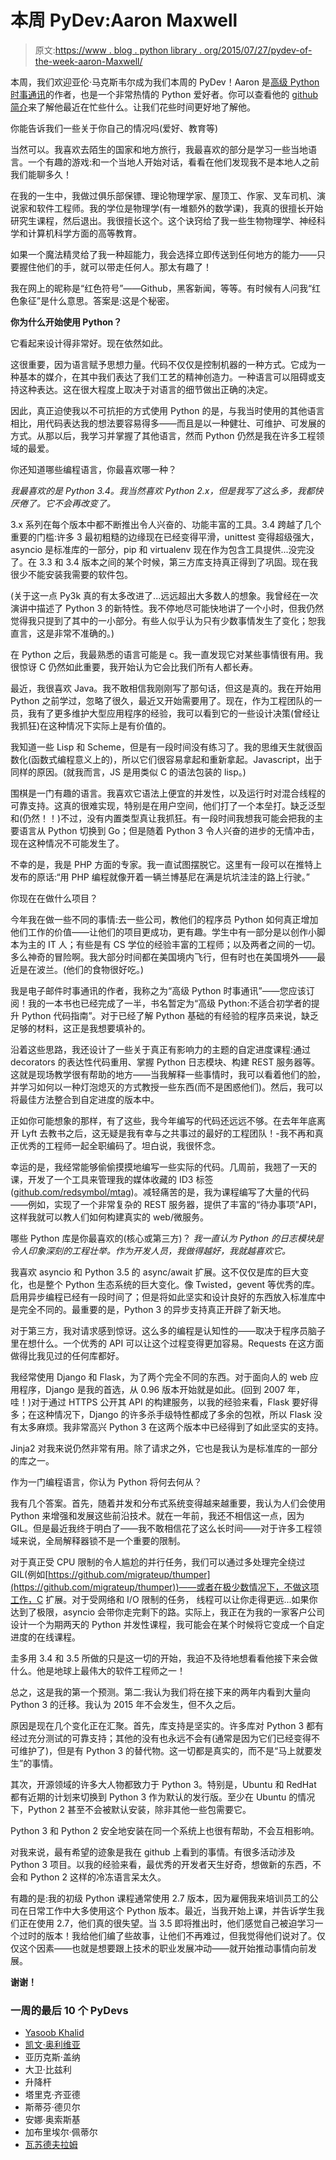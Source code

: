 # 本周 PyDev:Aaron Maxwell

> 原文:[https://www . blog . python library . org/2015/07/27/pydev-of-the-week-aaron-Maxwell/](https://www.blog.pythonlibrary.org/2015/07/27/pydev-of-the-week-aaron-maxwell/)

本周，我们欢迎亚伦·马克斯韦尔成为我们本周的 PyDev！Aaron 是[高级 Python 时事通讯](http://migrateup.com/)的作者，也是一个非常热情的 Python 爱好者。你可以查看他的 [github 简介](https://github.com/redsymbol?tab=repositories)来了解他最近在忙些什么。让我们花些时间更好地了解他。

你能告诉我们一些关于你自己的情况吗(爱好、教育等)

当然可以。我喜欢去陌生的国家和地方旅行，我最喜欢的部分是学习一些当地语言。一个有趣的游戏:和一个当地人开始对话，看看在他们发现我不是本地人之前我们能聊多久！

在我的一生中，我做过俱乐部保镖、理论物理学家、屋顶工、作家、叉车司机、演说家和软件工程师。我的学位是物理学(有一堆额外的数学课)，我真的很擅长开始研究生课程，然后退出。我很擅长这个。这个诀窍给了我一些生物物理学、神经科学和计算机科学方面的高等教育。

如果一个魔法精灵给了我一种超能力，我会选择立即传送到任何地方的能力——只要握住他们的手，就可以带走任何人。那太有趣了！

我在网上的昵称是“红色符号”——Github，黑客新闻，等等。有时候有人问我“红色象征”是什么意思。答案是:这是个秘密。

**你为什么开始使用 Python？**

它看起来设计得非常好。现在依然如此。

这很重要，因为语言赋予思想力量。代码不仅仅是控制机器的一种方式。它成为一种基本的媒介，在其中我们表达了我们工艺的精神创造力。一种语言可以阻碍或支持这种表达。这在很大程度上取决于对语言的细节做出正确的决定。

因此，真正迫使我以不可抗拒的方式使用 Python 的是，与我当时使用的其他语言相比，用代码表达我的想法要容易得多——而且是以一种健壮、可维护、可发展的方式。从那以后，我学习并掌握了其他语言，然而 Python 仍然是我在许多工程领域的最爱。

你还知道哪些编程语言，你最喜欢哪一种？

*我最喜欢的是 Python 3.4。我当然喜欢 Python 2.x，但是我写了这么多，我都快厌倦了。它不会再改变了。*

3.x 系列在每个版本中都不断推出令人兴奋的、功能丰富的工具。3.4 跨越了几个重要的门槛:许多 3 最初粗糙的边缘现在已经变得平滑，unittest 变得超级强大，asyncio 是标准库的一部分，pip 和 virtualenv 现在作为包含工具提供...没完没了。在 3.3 和 3.4 版本之间的某个时候，第三方库支持真正得到了巩固。现在我很少不能安装我需要的软件包。

(关于这一点 Py3k 真的有太多改进了...远远超出大多数人的想象。我曾经在一次演讲中描述了 Python 3 的新特性。我不停地尽可能快地讲了一个小时，但我仍然觉得我只提到了其中的一小部分。有些人似乎认为只有少数事情发生了变化；恕我直言，这是非常不准确的。)

在 Python 之后，我最熟悉的语言可能是 c。我一直发现它对某些事情很有用。我很惊讶 C 仍然如此重要，我开始认为它会比我们所有人都长寿。

最近，我很喜欢 Java。我不敢相信我刚刚写了那句话，但这是真的。我在开始用 Python 之前学过，忽略了很久，最近又开始需要用了。现在，作为工程团队的一员，我有了更多维护大型应用程序的经验，我可以看到它的一些设计决策(曾经让我抓狂)在这种情况下实际上是有价值的。

我知道一些 Lisp 和 Scheme，但是有一段时间没有练习了。我的思维天生就很函数化(函数式编程意义上的)，所以它们很容易拿起和重新拿起。Javascript，出于同样的原因。(就我而言，JS 是用类似 C 的语法包装的 lisp。)

围棋是一门有趣的语言。我喜欢它语法上便宜的并发性，以及运行时对混合线程的可靠支持。这真的很难实现，特别是在用户空间，他们打了一个本垒打。缺乏泛型和(仍然！！)不过，没有内置类型真让我抓狂。有一段时间我想我可能会把我的主要语言从 Python 切换到 Go；但是随着 Python 3 令人兴奋的进步的无情冲击，现在这种情况不可能发生了。

不幸的是，我是 PHP 方面的专家。我一直试图摆脱它。这里有一段可以在推特上发布的原话:“用 PHP 编程就像开着一辆兰博基尼在满是坑坑洼洼的路上行驶。”

你现在在做什么项目？

今年我在做一些不同的事情:去一些公司，教他们的程序员 Python 如何真正增加他们工作的价值——让他们的项目更成功，更有趣。学生中有一部分是以创作小脚本为主的 IT 人；有些是有 CS 学位的经验丰富的工程师；以及两者之间的一切。多么神奇的冒险啊。我大部分时间都在美国境内飞行，但有时也在美国境外——最近是在波兰。(他们的食物很好吃。)

我是电子邮件时事通讯的作者，我称之为“高级 Python 时事通讯”——您应该订阅！我的一本书也已经完成了一半，书名暂定为“高级 Python:不适合初学者的提升 Python 代码指南”。对于已经了解 Python 基础的有经验的程序员来说，缺乏足够的材料，这正是我想要填补的。

沿着这些思路，我还设计了一些关于真正有影响力的主题的自定进度课程:通过 decorators 的表达性代码重用、掌握 Python 日志模块、构建 REST 服务器等。这就是现场教学很有帮助的地方——当我解释一些事情时，我可以看着他们的脸，并学习如何以一种灯泡熄灭的方式教授一些东西(而不是困惑他们)。然后，我可以将最佳方法整合到自定进度的版本中。

正如你可能想象的那样，有了这些，我今年编写的代码还远远不够。在去年年底离开 Lyft 去教书之后，这无疑是我有幸与之共事过的最好的工程团队！-我不再和真正优秀的工程师一起全职编码了。坦白说，我很怀念。

幸运的是，我经常能够偷偷摸摸地编写一些实际的代码。几周前，我翘了一天的课，开发了一个工具来管理我的媒体收藏的 ID3 标签([github.com/redsymbol/mtag](http://github.com/redsymbol/mtag))。减轻痛苦的是，我为课程编写了大量的代码——例如，实现了一个非常复杂的 REST 服务器，提供了丰富的“待办事项”API，这样我就可以教人们如何构建真实的 web/微服务。

哪些 Python 库是你最喜欢的(核心或第三方)？
 *我一直认为 Python 的日志模块是令人印象深刻的工程壮举。作为开发人员，我做得越好，我就越喜欢它。*

我喜欢 asyncio 和 Python 3.5 的 async/await 扩展。这不仅仅是库的巨大变化，也是整个 Python 生态系统的巨大变化。像 Twisted，gevent 等优秀的库。启用异步编程已经有一段时间了；但是将如此坚实和设计良好的东西放入标准库中是完全不同的。最重要的是，Python 3 的异步支持真正开辟了新天地。

对于第三方，我对请求感到惊讶。这么多的编程是认知性的——取决于程序员脑子里在想什么。一个优秀的 API 可以让这个过程变得更加容易。Requests 在这方面做得比我见过的任何库都好。

我经常使用 Django 和 Flask，为了两个完全不同的东西。对于面向人的 web 应用程序，Django 是我的首选，从 0.96 版本开始就是如此。(回到 2007 年，哇！)对于通过 HTTPS 公开其 API 的构建服务，以我的经验来看，Flask 要好得多；在这种情况下，Django 的许多杀手级特性都成了多余的包袱，所以 Flask 没有太多麻烦。我非常高兴 Python 3 在这两个版本中已经得到了如此坚实的支持。

Jinja2 对我来说仍然非常有用。除了请求之外，它也是我认为是标准库的一部分的库之一。

作为一门编程语言，你认为 Python 将何去何从？

我有几个答案。首先，随着并发和分布式系统变得越来越重要，我认为人们会使用 Python 来增强和发展这些前沿技术。就在一年前，我还不相信这一点，因为 GIL。但是最近我终于明白了——我不敢相信花了这么长时间——对于许多工程领域来说，全局解释器锁不是一个重要的限制。

对于真正受 CPU 限制的令人尴尬的并行任务，我们可以通过多处理完全绕过 GIL(例如[https://github.com/migrateup/thumper](https://github.com/migrateup/thumper))——或者在极少数情况下，不做这项工作，C 扩展。对于受网络和 I/O 限制的任务，
线程可以让你走得更远...如果你达到了极限，asyncio 会带你走完剩下的路。实际上，我正在为我的一家客户公司设计一个为期两天的 Python 并发性课程，我可能会在某个时候将它变成一个自定进度的在线课程。

圭多用 3.4 和 3.5 所做的只是这一切的开始，我迫不及待地想看看他接下来会做什么。他是地球上最伟大的软件工程师之一！

总之，这是我的第一个预测。第二:我认为我们将在接下来的两年内看到大量向 Python 3 的迁移。我认为 2015 年不会发生，但不久之后。

原因是现在几个变化正在汇聚。首先，库支持是坚实的。许多库对 Python 3 都有经过充分测试的可靠支持；其他的没有也永远不会有(通常是因为它们已经变得不可维护了)，但是有 Python 3 的替代物。这一切都是真实的，而不是“马上就要发生”的事情。

其次，开源领域的许多大人物都致力于 Python 3。特别是，Ubuntu 和 RedHat 都有近期的计划来切换到 Python 3 作为默认的发行版。至少在 Ubuntu 的情况下，Python 2 甚至不会被默认安装，除非其他一些包需要它。

Python 3 和 Python 2 安全地安装在同一个系统上也很有帮助，不会互相影响。

对我来说，最有希望的迹象是我在 github 上看到的事情。有很多活动涉及 Python 3 项目。以我的经验来看，最优秀的开发者天生好奇，想做新的东西，不会和 Python 2 这样的冷冻语言呆太久。

有趣的是:我的初级 Python 课程通常使用 2.7 版本，因为雇佣我来培训员工的公司在日常工作中大多使用这个 Python 版本。最近，当我开始上课，并告诉学生我们正在使用 2.7，他们真的很失望。当 3.5 即将推出时，他们感觉自己被迫学习一个过时的版本！我给他们编了些故事，让他们不再难过，但我觉得他们说对了。仅仅这个因素——也就是想要跟上技术的职业发展冲动——就开始推动事情向前发展。

**谢谢！**

### 一周的最后 10 个 PyDevs

*   [Yasoob Khalid](https://www.blog.pythonlibrary.org/2015/07/20/pydev-of-the-week-yasoob-khalid/)
*   [凯文·奥利维亚](https://www.blog.pythonlibrary.org/2015/07/13/pydev-of-the-week-kevin-ollivier/)
*   亚历克斯·盖纳
*   大卫·比兹利
*   升降杆
*   塔里克·齐亚德
*   斯蒂芬·德贝尔
*   安娜·奥索斯基
*   加布里埃尔·佩蒂尔
*   [瓦苏德夫拉姆](https://www.blog.pythonlibrary.org/2015/05/18/pydev-of-the-week-vasudev-ram/)